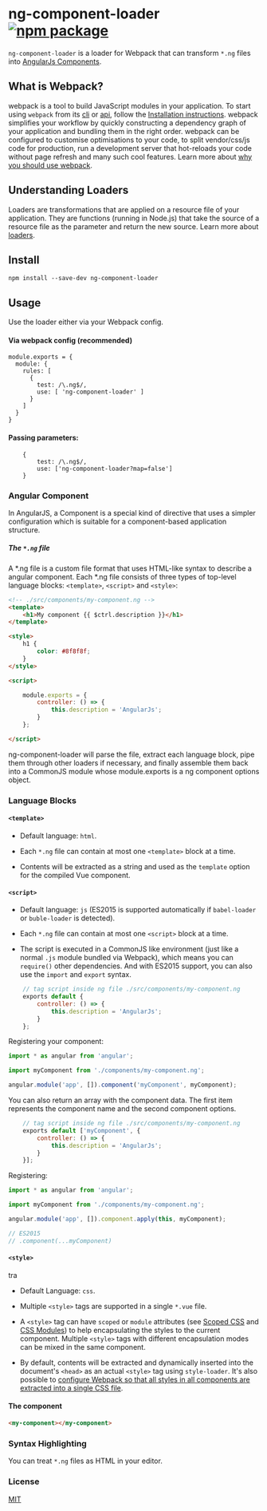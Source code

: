 # ng-component-loader [![npm package](https://img.shields.io/npm/v/ng-component-loader.svg)](https://www.npmjs.com/package/ng-component-loader)

`ng-component-loader` is a loader for Webpack that can transform `*.ng` files into [AngularJs Components](https://docs.angularjs.org/guide/component).

## What is Webpack?

webpack is a tool to build JavaScript modules in your application. To start using `webpack` from its [cli](https://webpack.js.org/api/cli) or [api](https://webpack.js.org/api/node), follow the [Installation instructions](https://webpack.js.org/guides/installation).
webpack simplifies your workflow by quickly constructing a dependency graph of your application and bundling them in the right order. webpack can be configured to customise optimisations to your code, to split vendor/css/js code for production, run a development server that hot-reloads your code without page refresh and many such cool features. Learn more about [why you should use webpack](https://webpack.js.org/guides/why-webpack).

## Understanding Loaders 

Loaders are transformations that are applied on a resource file of your application. They are functions (running in Node.js) that take the source of a resource file as the parameter and return the new source.
Learn more about [loaders](https://webpack.js.org/concepts/loaders/).

## Install

```
npm install --save-dev ng-component-loader 
```

## Usage

Use the loader either via your Webpack config.

#### Via webpack config (recommended)

```
module.exports = {
  module: {
    rules: [
      {
        test: /\.ng$/,
        use: [ 'ng-component-loader' ]
      }
    ]
  }
}
```

#### Passing parameters: 

```
	{
        test: /\.ng$/, 
        use: ['ng-component-loader?map=false']
    }
```

### Angular Component

In AngularJS, a Component is a special kind of directive that uses a simpler configuration which is suitable for a component-based application structure. 

##### The `*.ng` file

A *.ng file is a custom file format that uses HTML-like syntax to describe a angular component. Each *.ng file consists of three types of top-level language blocks: `<template>`, `<script>` and `<style>`:

```html
<!-- ./src/components/my-component.ng -->
<template>
    <h1>My component {{ $ctrl.description }}</h1>
</template>

<style>
    h1 {
        color: #8f8f8f;
    }
</style>

<script>

    module.exports = {
        controller: () => {
            this.description = 'AngularJs';
        }
    };

</script>
```

ng-component-loader will parse the file, extract each language block, pipe them through other loaders if necessary, and finally assemble them back into a CommonJS module whose module.exports is a ng component options object.

### Language Blocks

#### `<template>`

- Default language: `html`.

- Each `*.ng` file can contain at most one `<template>` block at a time.

- Contents will be extracted as a string and used as the `template` option for the compiled Vue component.

#### `<script>`

- Default language: `js` (ES2015 is supported automatically if `babel-loader` or `buble-loader` is detected).

- Each `*.ng` file can contain at most one `<script>` block at a time.

- The script is executed in a CommonJS like environment (just like a normal `.js` module bundled via Webpack), which means you can `require()` other dependencies. And with ES2015 support, you can also use the `import` and `export` syntax.

```js
    // tag script inside ng file ./src/components/my-component.ng
    exports default {
        controller: () => {
            this.description = 'AngularJs';
        }
    };
```
Registering your component:

```js
import * as angular from 'angular';

import myComponent from './components/my-component.ng';

angular.module('app', []).component('myComponent', myComponent);
```

You can also return an array with the component data. The first item represents the component name and the second component options.

```js
    // tag script inside ng file ./src/components/my-component.ng
    exports default ['myComponent', {
        controller: () => {
            this.description = 'AngularJs';
        }
    }];
```

Registering:

```js
import * as angular from 'angular';

import myComponent from './components/my-component.ng';

angular.module('app', []).component.apply(this, myComponent);

// ES2015
// .component(...myComponent)
```

#### `<style>`
tra
- Default Language: `css`.

- Multiple `<style>` tags are supported in a single `*.vue` file.

- A `<style>` tag can have `scoped` or `module` attributes (see [Scoped CSS](../features/scoped-css.md) and [CSS Modules](../features/css-modules.md)) to help encapsulating the styles to the current component. Multiple `<style>` tags with different encapsulation modes can be mixed in the same component.

- By default, contents will be extracted and dynamically inserted into the document's `<head>` as an actual `<style>` tag using `style-loader`. It's also possible to [configure Webpack so that all styles in all components are extracted into a single CSS file](../configurations/extract-css.md).

#### The component

```html
<my-component></my-component>
```

### Syntax Highlighting

You can treat `*.ng` files as HTML in your editor.

### License

[MIT](http://opensource.org/licenses/MIT)
